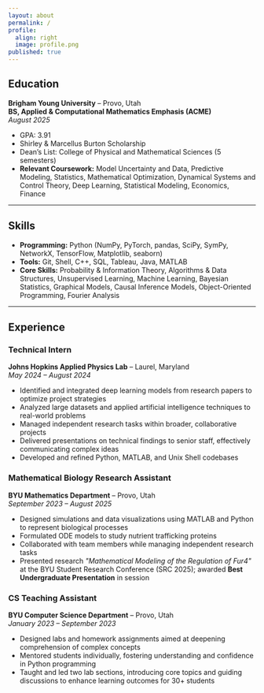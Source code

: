 ```yaml
---
layout: about
permalink: /
profile:
  align: right
  image: profile.png
published: true
---
```


## Education
**Brigham Young University** – Provo, Utah  
**BS, Applied & Computational Mathematics Emphasis (ACME)**  
_August 2025_  
- GPA: 3.91  
- Shirley & Marcellus Burton Scholarship  
- Dean’s List: College of Physical and Mathematical Sciences (5 semesters)  
- **Relevant Coursework:** Model Uncertainty and Data, Predictive Modeling, Statistics, Mathematical Optimization, Dynamical Systems and Control Theory, Deep Learning, Statistical Modeling, Economics, Finance  

---

## Skills
- **Programming:** Python (NumPy, PyTorch, pandas, SciPy, SymPy, NetworkX, TensorFlow, Matplotlib, seaborn)  
- **Tools:** Git, Shell, C++, SQL, Tableau, Java, MATLAB  
- **Core Skills:** Probability & Information Theory, Algorithms & Data Structures, Unsupervised Learning, Machine Learning, Bayesian Statistics, Graphical Models, Causal Inference Models, Object-Oriented Programming, Fourier Analysis  

---

## Experience

### Technical Intern  
**Johns Hopkins Applied Physics Lab** – Laurel, Maryland  
_May 2024 – August 2024_  
- Identified and integrated deep learning models from research papers to optimize project strategies  
- Analyzed large datasets and applied artificial intelligence techniques to real-world problems  
- Managed independent research tasks within broader, collaborative projects  
- Delivered presentations on technical findings to senior staff, effectively communicating complex ideas  
- Developed and refined Python, MATLAB, and Unix Shell codebases  

### Mathematical Biology Research Assistant  
**BYU Mathematics Department** – Provo, Utah  
_September 2023 – August 2025_  
- Designed simulations and data visualizations using MATLAB and Python to represent biological processes  
- Formulated ODE models to study nutrient trafficking proteins  
- Collaborated with team members while managing independent research tasks  
- Presented research *"Mathematical Modeling of the Regulation of Fur4"* at the BYU Student Research Conference (SRC 2025); awarded **Best Undergraduate Presentation** in session  

### CS Teaching Assistant  
**BYU Computer Science Department** – Provo, Utah  
_January 2023 – September 2023_  
- Designed labs and homework assignments aimed at deepening comprehension of complex concepts  
- Mentored students individually, fostering understanding and confidence in Python programming  
- Taught and led two lab sections, introducing core topics and guiding discussions to enhance learning outcomes for 30+ students 


<!-- [Gradfolio](https://github.com/jitinnair1/gradfolio){:target="_blank"} is a responsive, dark-mode ready Jekyll theme designed keeping academia in mind. The easiest way to install the theme is to fork it using GitHub. Check the README file for [instructions](https://github.com/jitinnair1/gradfolio#installation){:target="_blank"}.

If you want to use this space to write your biography here, edit the `index.md` file. You can put a picture in, too. Rename your picture to `profile.png` and put it in the `assets/images/` folder.

The social-icons footer can be used to link profiles from GitHub, OrcID and ReasearchGate aprart form the usual Twitter, LinkedIn and Facebook. You can add your user ID in the `_config.yml` file to link your accounts.

PS: If you liked the theme, do star it on GitHub!

### Also, check out:

- [autoCV](https://github.com/jitinnair1/autocv) - a LaTeX template that builds and deploys the CV using GitHub Actions, so you will always have a ready link for your latest CV
- [Tail](https://github.com/jitinnair1/tail) - a minimal, quick-setup template for a blog -->
